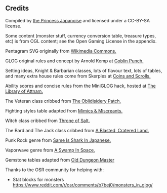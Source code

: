 ## Credits

Compiled by [the Princess Japanoise](https://github.com/japanoise) and licensed
under a CC-BY-SA license.

Some content (monster stuff, currency conversion table, treasure types, etc) is
from OGL content; see the Open Gaming License in the appendix.

Pentagram SVG originally from [Wikimedia
Commons.](https://commons.wikimedia.org/wiki/File:Pentagram4.svg)

GLOG original rules and concept by Arnold Kemp at [Goblin
Punch.](https://goblinpunch.blogspot.com/)

Setting ideas, Knight & Barbarian classes, lots of flavour text, lots of tables,
and many extra house rules come from Skerples at [Coins and
Scrolls.](https://coinsandscrolls.blogspot.com/)

Ability scores and concise rules from the MiniGLOG hack, hosted at [The Library
of Attnam.](https://attnam.blogspot.com)

The Veteran class cribbed from [The Oblidisidery
Patch.](https://oblidisideryptch.blogspot.com/2019/03/glog-class-veteran.html?m=1)

Fighting styles table adapted from [Mimics &
Miscreants.](https://docs.google.com/document/d/104Zgs7DzWrfKg6FfMLSVnqzHjoRXLmijmzABbRI0vnI/edit)

Witch class cribbed from [Throne of
Salt.](https://throneofsalt.blogspot.com/2018/02/class-witch.html)

The Bard and The Jack class cribbed from [A Blasted, Cratered
Land.](https://crateredland.blogspot.com/)

Punk Rock genre from [Same Is Shark In Japanese.](https://sameissharkinjapanese.blogspot.com/)

Vaporwave genre from [A Swamp In Space.](https://aswampinspace.blogspot.com)

Gemstone tables adapted from [Old Dungeon
Master](https://olddungeonmaster.com/2012/06/10/gems/)

Thanks to the OSR community for helping with:

- Stat blocks for monsters
  https://www.reddit.com/r/osr/comments/b7bej0/monsters_in_glog/
